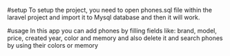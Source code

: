 #setup
 To setup the project, you need to open phones.sql file within the laravel project and import it to Mysql database 
 and then it will work.
 
#usage
 In this app you can add phones by filling fields like: brand, model, price, created year, color and memory 
 and also delete it and search phones 
 by using their colors or memory